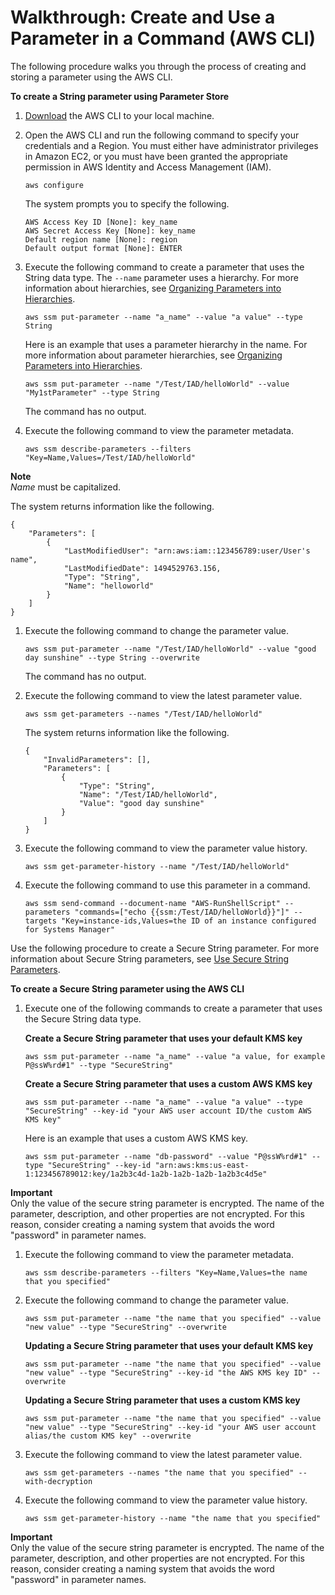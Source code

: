 # Walkthrough: Create and Use a Parameter in a Command \(AWS CLI\)<a name="sysman-paramstore-cli"></a>

The following procedure walks you through the process of creating and storing a parameter using the AWS CLI\.

**To create a String parameter using Parameter Store**

1. [Download](https://aws.amazon.com/cli/) the AWS CLI to your local machine\.

1. Open the AWS CLI and run the following command to specify your credentials and a Region\. You must either have administrator privileges in Amazon EC2, or you must have been granted the appropriate permission in AWS Identity and Access Management \(IAM\)\.

   ```
   aws configure
   ```

   The system prompts you to specify the following\.

   ```
   AWS Access Key ID [None]: key_name
   AWS Secret Access Key [None]: key_name
   Default region name [None]: region
   Default output format [None]: ENTER
   ```

1. Execute the following command to create a parameter that uses the String data type\. The `--name` parameter uses a hierarchy\. For more information about hierarchies, see [Organizing Parameters into Hierarchies](sysman-paramstore-su-organize.md)\.

   ```
   aws ssm put-parameter --name "a_name" --value "a value" --type String
   ```

   Here is an example that uses a parameter hierarchy in the name\. For more information about parameter hierarchies, see [Organizing Parameters into Hierarchies](sysman-paramstore-su-organize.md)\.

   ```
   aws ssm put-parameter --name "/Test/IAD/helloWorld" --value "My1stParameter" --type String 
   ```

   The command has no output\.

1. Execute the following command to view the parameter metadata\.

   ```
   aws ssm describe-parameters --filters "Key=Name,Values=/Test/IAD/helloWorld"
   ```
**Note**  
*Name* must be capitalized\.

   The system returns information like the following\.

   ```
   {
       "Parameters": [
           {
               "LastModifiedUser": "arn:aws:iam::123456789:user/User's name",
               "LastModifiedDate": 1494529763.156,
               "Type": "String",
               "Name": "helloworld"
           }
       ]
   }
   ```

1. Execute the following command to change the parameter value\.

   ```
   aws ssm put-parameter --name "/Test/IAD/helloWorld" --value "good day sunshine" --type String --overwrite
   ```

   The command has no output\.

1. Execute the following command to view the latest parameter value\.

   ```
   aws ssm get-parameters --names "/Test/IAD/helloWorld"
   ```

   The system returns information like the following\.

   ```
   {
       "InvalidParameters": [],
       "Parameters": [
           {
               "Type": "String",
               "Name": "/Test/IAD/helloWorld",
               "Value": "good day sunshine"
           }
       ]
   }
   ```

1. Execute the following command to view the parameter value history\.

   ```
   aws ssm get-parameter-history --name "/Test/IAD/helloWorld"
   ```

1. Execute the following command to use this parameter in a command\.

   ```
   aws ssm send-command --document-name "AWS-RunShellScript" --parameters "commands=["echo {{ssm:/Test/IAD/helloWorld}}"]" --targets "Key=instance-ids,Values=the ID of an instance configured for Systems Manager"
   ```

Use the following procedure to create a Secure String parameter\. For more information about Secure String parameters, see [Use Secure String Parameters](sysman-paramstore-about.md#sysman-paramstore-securestring)\.

**To create a Secure String parameter using the AWS CLI**

1. Execute one of the following commands to create a parameter that uses the Secure String data type\.

   **Create a Secure String parameter that uses your default KMS key**

   ```
   aws ssm put-parameter --name "a_name" --value "a value, for example P@ssW%rd#1" --type "SecureString"
   ```

   **Create a Secure String parameter that uses a custom AWS KMS key**

   ```
   aws ssm put-parameter --name "a_name" --value "a value" --type "SecureString" --key-id "your AWS user account ID/the custom AWS KMS key"
   ```

   Here is an example that uses a custom AWS KMS key\.

   ```
   aws ssm put-parameter --name "db-password" --value "P@ssW%rd#1" --type "SecureString" --key-id "arn:aws:kms:us-east-1:123456789012:key/1a2b3c4d-1a2b-1a2b-1a2b-1a2b3c4d5e"
   ```
**Important**  
Only the value of the secure string parameter is encrypted\. The name of the parameter, description, and other properties are not encrypted\. For this reason, consider creating a naming system that avoids the word "password" in parameter names\. 

1. Execute the following command to view the parameter metadata\.

   ```
   aws ssm describe-parameters --filters "Key=Name,Values=the name that you specified"
   ```

1. Execute the following command to change the parameter value\.

   ```
   aws ssm put-parameter --name "the name that you specified" --value "new value" --type "SecureString" --overwrite
   ```

   **Updating a Secure String parameter that uses your default KMS key**

   ```
   aws ssm put-parameter --name "the name that you specified" --value "new value" --type "SecureString" --key-id "the AWS KMS key ID" --overwrite
   ```

   **Updating a Secure String parameter that uses a custom KMS key**

   ```
   aws ssm put-parameter --name "the name that you specified" --value "new value" --type "SecureString" --key-id "your AWS user account alias/the custom KMS key" --overwrite
   ```

1. Execute the following command to view the latest parameter value\.

   ```
   aws ssm get-parameters --names "the name that you specified" --with-decryption
   ```

1. Execute the following command to view the parameter value history\.

   ```
   aws ssm get-parameter-history --name "the name that you specified"
   ```

**Important**  
Only the value of the secure string parameter is encrypted\. The name of the parameter, description, and other properties are not encrypted\. For this reason, consider creating a naming system that avoids the word "password" in parameter names\. 